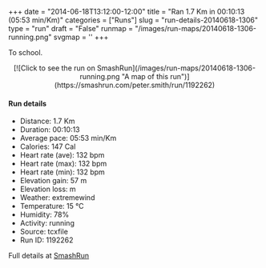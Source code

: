 +++
date = "2014-06-18T13:12:00-12:00"
title = "Ran 1.7 Km in 00:10:13 (05:53 min/Km)"
categories = ["Runs"]
slug = "run-details-20140618-1306"
type = "run"
draft = "False"
runmap = "/images/run-maps/20140618-1306-running.png"
svgmap = '<polyline points="0 93, 0 93, 1 92, 2 91, 2 90, 3 89, 3 89, 4 88, 5 87, 6 87, 7 85, 8 84, 10 84, 11 84, 12 83, 14 83, 15 84, 15 84, 19 84, 20 86, 21 86, 23 86, 24 85, 24 83, 25 82, 25 81, 26 80, 27 80, 27 79, 28 78, 29 77, 30 76, 30 73, 31 72, 34 69, 35 68, 37 64, 38 63, 37 62, 37 61, 38 60, 39 59, 40 58, 41 56, 42 55, 43 54, 43 53, 46 53, 52 50, 52 49, 53 48, 53 46, 54 45, 56 45, 57 44, 59 44, 60 42, 60 41, 61 39, 61 38, 62 37, 63 36, 64 35, 65 35, 66 34, 66 32, 66 32, 67 32, 68 31, 68 30, 72 28, 79 23, 80 22, 81 20, 81 19, 81 18, 84 17, 87 15, 88 14, 90 14, 91 13, 92 11, 92 10, 93 9, 95 8, 96 7, 96 7, 97 7, 98 8, 98 10, 98 11, 99 12, 100 13">'
+++

To school. 

<!--more-->

<center>
[![Click to see the run on SmashRun](/images/run-maps/20140618-1306-running.png "A map of this run")](https://smashrun.com/peter.smith/run/1192262)
</center>

#### Run details

* Distance: 1.7 Km
* Duration: 00:10:13
* Average pace: 05:53 min/Km
* Calories: 147 Cal
* Heart rate (ave): 132 bpm
* Heart rate (max): 132 bpm
* Heart rate (min): 132 bpm
* Elevation gain: 57 m
* Elevation loss:  m
* Weather: extremewind
* Temperature: 15 &deg;C
* Humidity: 78%
* Activity: running
* Source: tcxfile
* Run ID: 1192262

Full details at [SmashRun](https://smashrun.com/peter.smith/run/1192262)